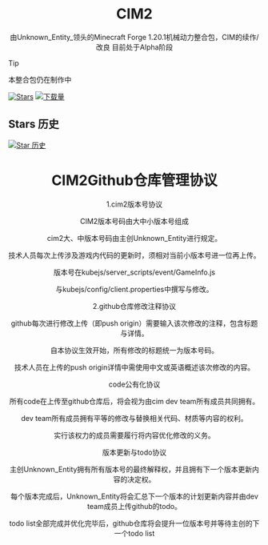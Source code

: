 <!--markdownlint-disable MD001 MD033 MD041 MD051-->

<div align="center">

# CIM2
由Unknown_Entity_领头的Minecraft Forge 1.20.1机械动力整合包，CIM的续作/改良 目前处于Alpha阶段

</div>

> [!TIP]
>
> 本整合包仍在制作中




[![Stars](https://img.shields.io/github/stars/VechniMetel/CodeNameCIM2?label=Stars)](https://github.com/VechniMetel/CodeNameCIM2)
[![下载量](https://img.shields.io/github/downloads/VechniMetel/CodeNameCIM2/total?style=social&label=下载量&logo=github)](https://github.comVechniMetel/CodeNameCIM2/releases/latest)


## Stars 历史

[![Star 历史](https://starchart.cc/VechniMetel/CodeNameCIM2.svg?variant=adaptive)](https://starchart.cc/VechniMetel/CodeNameCIM2)

<div align="center">

# CIM2Github仓库管理协议

1.cim2版本号协议

CIM2版本号码由大中小版本号组成

cim2大、中版本号码由主创Unknown_Entity进行规定。

技术人员每次上传涉及游戏内代码的更新时，须相对当前小版本号进一位再上传。

版本号在kubejs/server_scripts/event/GameInfo.js

与kubejs/config/client.properties中撰写与修改。

2.github仓库修改注释协议

github每次进行修改上传（即push origin）需要输入该次修改的注释，包含标题与详情。

自本协议生效开始，所有修改的标题统一为版本号码。

技术人员在上传的push origin详情中需使用中文或英语概述该次修改的内容。

code公有化协议

所有code在上传至github仓库后，将会视为由cim dev team所有成员共同拥有。

dev team所有成员拥有平等的修改与替换相关代码、材质等内容的权利。

实行该权力的成员需要履行将内容优化修改的义务。

版本更新与todo协议

主创Unknown_Entity拥有所有版本号的最终解释权，并且拥有下一个版本更新内容的决定权。

每个版本完成后，Unknown_Entity将会汇总下一个版本的计划更新内容并由dev team成员上传github的todo。

todo list全部完成并优化完毕后，github仓库将会提升一位版本号并等待主创的下一个todo list

</div>